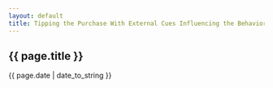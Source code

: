 ```yaml
---
layout: default
title: Tipping the Purchase With External Cues Influencing the Behaviors of Ambivalent Consumers with Contextual Primes
---
```

<h2>{{ page.title }}</h2>

<p>{{ page.date | date_to_string }}</p>

<p><object classid="clsid:CA8A9780-280D-11CF-A24D-444553540000" width="1000" height="1200" border="0">  
    <param name="_Version" value="65539">  
    <param name="_ExtentX" value="20108">  
    <param name="_ExtentY" value="10866">  
    <param name="_StockProps" value="0">  
    <param name="SRC" value="/docs/2016-09-01-Tipping-the-Purchase-With-External-Cues-Influencing-the-Behaviors-of-Ambivalent-Consumers-with-Contextual-Primes.pdf">  
    <object data="/docs/2016-09-01-Tipping-the-Purchase-With-External-Cues-Influencing-the-Behaviors-of-Ambivalent-Consumers-with-Contextual-Primes.pdf" type="application/pdf" width="1000" height="1200">   
    </object>  
</object> </p>
